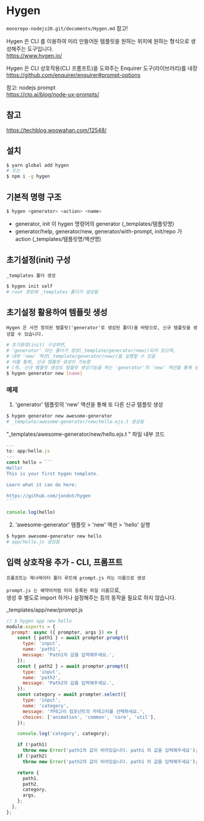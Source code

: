 # Hygen

`monorepo-nodejs20.git/documents/Hygen.md` 참고!

Hygen 은 CLI 를 이용하여 미리 만들어둔 템플릿을 원하는 위치에 원하는 형식으로 생성해주는 도구입니다.  
https://www.hygen.io/

Hygen 은 CLI 상호작용(CLI 프롬프트)을 도와주는 Enquirer 도구(라이브러리)를 내장  
https://github.com/enquirer/enquirer#prompt-options

참고: nodejs prompt  
https://cto.ai/blog/node-ux-prompts/

## 참고

https://techblog.woowahan.com/12548/

## 설치

```bash
$ yarn global add hygen
# 또는
$ npm i -g hygen
```

## 기본적 명령 구조

```bash
$ hygen <generator> <action> <name>
```

- generator, init 이 hygen 명령어의 generator (\_templates/템플릿명)
- generator/help, generator/new, generator/with-prompt, init/repo 가 action (\_templates/템플릿명/액션명)

## 초기설정(init) 구성

`_templates 폴더 생성`

```bash
$ hygen init self
# root 경로에 _templates 폴더가 생성됨
```

## 초기설정 활용하여 템플릿 생성

`Hygen 은 사전 정의된 템플릿('generator'로 생성된 폴더)을 바탕으로, 신규 템플릿을 생성할 수 있습니다.`

```bash
# 초기환경(init) 구성하면,
# 'generator' 라는 폴더가 생성(_template/generator/new/)되어 있으며,
# 내부 'new' 액션(_template/generator/new/)을 실행할 수 있음
# 이를 통해, 신규 템플릿 생성이 가능함
# (즉, 신규 템플릿 생성도 템플릿 생성기능을 하는 'generator'의 'new' 액션을 통해 생성되는 것)
$ hygen generator new [name]
```

### 예제

1. 'generator' 템플릿의 'new' 액션을 통해 또 다른 신규 템플릿 생성

```bash
$ hygen generator new awesome-generator
# _template/awesome-generator/new/hello.ejs.t 생성됨
```

"\_templates/awesome-generator/new/hello.ejs.t " 파일 내부 코드

````javascript
---
to: app/hello.js
---
const hello = ```
Hello!
This is your first hygen template.

Learn what it can do here:

https://github.com/jondot/hygen
```

console.log(hello)

````

2. 'awesome-generator' 템플릿 > 'new' 액션 > 'hello' 실행

```bash
$ hygen awesome-generator new hello
# app/hello.js 생성됨
```

## 입력 상호작용 추가 - CLI, 프롬프트

`프롬프트는 제너레이터 폴더 루트에 prompt.js 라는 이름으로 생성`

`prompt.js 는 예약어처럼 미리 등록된 파일 이름`으로,  
생성 후 별도로 import 하거나 설정해주는 등의 동작을 필요로 하지 않습니다.

\_templates/app/new/prompt.js

```javascript
// $ hygen app new hello
module.exports = {
  prompt: async ({ prompter, args }) => {
    const { path1 } = await prompter.prompt({
      type: 'input',
      name: 'path1',
      message: 'Path1의 값을 입력해주세요.',
    });
    const { path2 } = await prompter.prompt({
      type: 'input',
      name: 'path2',
      message: 'Path2의 값을 입력해주세요.',
    });
    const category = await prompter.select({
      type: 'input',
      name: 'category',
      message: '카테고리 컴포넌트의 카테고리를 선택하세요.',
      choices: ['animation', 'common', 'core', 'util'],
    });

    console.log('category', category);

    if (!path1)
      throw new Error('path1의 값이 비어있습니다. path1 의 값을 입력해주세요');
    if (!path2)
      throw new Error('path2의 값이 비어있습니다. path1 의 값을 입력해주세요');

    return {
      path1,
      path2,
      category,
      args,
    };
  },
};
```
